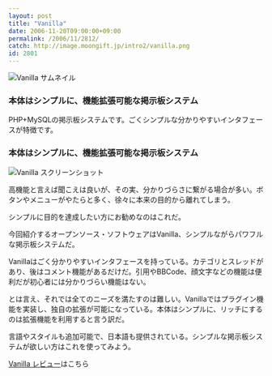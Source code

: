 ```yaml
---
layout: post
title: "Vanilla"
date: 2006-11-20T09:00:00+09:00
permalink: /2006/11/2812/
catch: http://image.moongift.jp/intro2/vanilla.png
id: 2801
---
```

 ![Vanilla サムネイル](http://image.moongift.jp/intro2/vanilla.t.png "Vanilla サムネイル")
  

### 本体はシンプルに、機能拡張可能な掲示板システム
  
PHP+MySQLの掲示板システムです。ごくシンプルな分かりやすいインタフェースが特徴です。  
<!--more-->  

### 本体はシンプルに、機能拡張可能な掲示板システム
  

![Vanilla スクリーンショット](http://image.moongift.jp/intro2/vanilla.png "Vanilla スクリーンショット")

  

高機能と言えば聞こえは良いが、その実、分かりづらさに繋がる場合が多い。ボタンやメニューがやたらと多く、徐々に本来の目的から離れてしまう。

  

シンプルに目的を達成したい方にお勧めなのはこれだ。

  

今回紹介するオープンソース・ソフトウェアはVanilla、シンプルながらパワフルな掲示板システムだ。

  

Vanillaはごく分かりやすいインタフェースを持っている。カテゴリとスレッドがあり、後はコメント機能があるだけだ。引用やBBCode、顔文字などの機能は便利だが初心者には分かりづらい機能はない。

  

とは言え、それでは全てのニーズを満たすのは難しい。Vanillaではプラグイン機能を実装し、独自の拡張が可能になっている。本体はシンプルに、リッチにするのは拡張機能を利用すると言う訳だ。

  

言語やスタイルも追加可能で、日本語も提供されている。シンプルな掲示板システムが欲しい方はこれを使ってみよう。

  

[Vanilla レビュー](http://oss.moongift.jp/review/i-2813.html)はこちら

